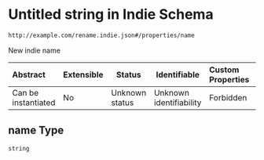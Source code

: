 # Untitled string in Indie Schema

```txt
http://example.com/rename.indie.json#/properties/name
```

New indie name


| Abstract            | Extensible | Status         | Identifiable            | Custom Properties | Additional Properties | Access Restrictions | Defined In                                                                           |
| :------------------ | ---------- | -------------- | ----------------------- | :---------------- | --------------------- | ------------------- | ------------------------------------------------------------------------------------ |
| Can be instantiated | No         | Unknown status | Unknown identifiability | Forbidden         | Allowed               | none                | [rename-indie.schema.json\*](../out/rename-indie.schema.json "open original schema") |

## name Type

`string`
